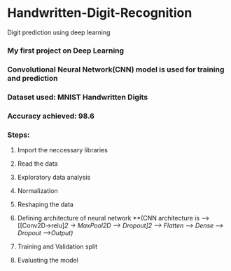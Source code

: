 # Handwritten-Digit-Recognition
Digit prediction using deep learning

###  My first project on Deep Learning

### Convolutional Neural Network(CNN) model is used for training and prediction

### Dataset used: MNIST Handwritten Digits

### Accuracy achieved: 98.6

### Steps:
1. Import the neccessary libraries

2. Read the data

3. Exploratory data analysis

4. Normalization

5. Reshaping the data

6. Defining architecture of neural network    **(CNN architecture is --> [[Conv2D->relu]*2 -> MaxPool2D --> Dropout]*2 --> Flatten --> Dense --> Dropout -->Output)**
  
7. Training and Validation split

8. Evaluating the model
